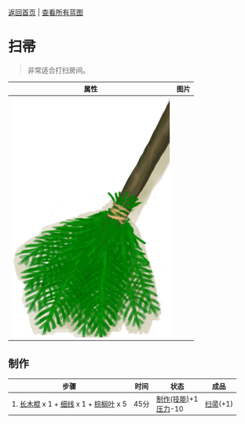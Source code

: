 [返回首页](index.md)   |  [查看所有蓝图](blueprint.md)
# 扫帚  
> 非常适合打扫房间。  
  
  属性  |   图片   
 ----  |  ----:   
   |  ![](Sprite/Broom.png)   
  
## 制作  
步骤  |  时间  |  状态  |  成品  
----  |  ----  |  ----  |  ----  
1. [长木棍](StickLong.md) x 1 + [细线](CordFiber.md) x 1 + [棕榈叶](PalmFronds.md) x 5  |  45分  |  [制作(技能)](Skill_Crafting.md)+1<br>[压力](Stress.md)-10  |  [扫帚](Broom.md)(+1)  
